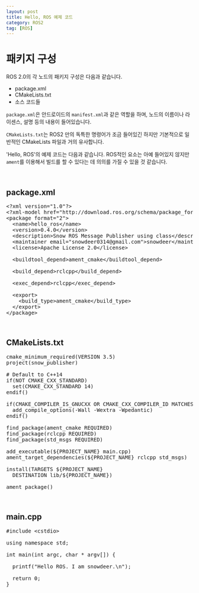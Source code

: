 ```yaml
---
layout: post
title: Hello, ROS 예제 코드
category: ROS2
tag: [ROS]
---
```

# 패키지 구성

ROS 2.0의 각 노드의 패키지 구성은 다음과 같습니다.

* package.xml
* CMakeLists.txt
* 소스 코드들

`package.xml`은 안드로이드의 `manifest.xml`과 같은 역할을 하며, 노드의 이름이나 라이센스, 설명 등의 내용이 들어있습니다.

`CMakeLists.txt`는 ROS2 만의 독특한 명령어가 조금 들어있긴 하지만 기본적으로 일반적인 CMakeLists 파일과 거의 유사합니다.

'Hello, ROS'의 예제 코드는 다음과 같습니다. ROS적인 요소는 아예 들어있지 않지만 `ament`를 이용해서 빌드를 할 수 있다는 데 의의를 가질 수 있을 것 같습니다.

<br>

## package.xml

<pre class="prettyprint">
&lt;?xml version="1.0"?&gt;
&lt;?xml-model href="http://download.ros.org/schema/package_format2.xsd" schematypens="http://www.w3.org/2001/XMLSchema"?&gt;
&lt;package format="2"&gt;
  &lt;name&gt;hello_ros&lt;/name&gt;
  &lt;version&gt;0.4.0&lt;/version&gt;
  &lt;description&gt;Snow ROS Message Publisher using class&lt;/description&gt;
  &lt;maintainer email="snowdeer0314@gmail.com"&gt;snowdeer&lt;/maintainer&gt;
  &lt;license&gt;Apache License 2.0&lt;/license&gt;

  &lt;buildtool_depend&gt;ament_cmake&lt;/buildtool_depend&gt;

  &lt;build_depend&gt;rclcpp&lt;/build_depend&gt;

  &lt;exec_depend&gt;rclcpp&lt;/exec_depend&gt;
  
  &lt;export&gt;
    &lt;build_type&gt;ament_cmake&lt;/build_type&gt;
  &lt;/export&gt;
&lt;/package&gt;
</pre>

<br>

## CMakeLists.txt

<pre class="prettyprint">
cmake_minimum_required(VERSION 3.5)
project(snow_publisher)

# Default to C++14
if(NOT CMAKE_CXX_STANDARD)
  set(CMAKE_CXX_STANDARD 14)
endif()

if(CMAKE_COMPILER_IS_GNUCXX OR CMAKE_CXX_COMPILER_ID MATCHES "Clang")
  add_compile_options(-Wall -Wextra -Wpedantic)
endif()

find_package(ament_cmake REQUIRED)
find_package(rclcpp REQUIRED)
find_package(std_msgs REQUIRED)

add_executable(${PROJECT_NAME} main.cpp)
ament_target_dependencies(${PROJECT_NAME} rclcpp std_msgs)

install(TARGETS ${PROJECT_NAME}
  DESTINATION lib/${PROJECT_NAME})

ament_package()
</pre>

<br>

## main.cpp

<pre class="prettyprint">
#include &lt;cstdio&gt;

using namespace std;

int main(int argc, char * argv[]) {
  
  printf("Hello ROS. I am snowdeer.\n");

  return 0;
}
</pre>